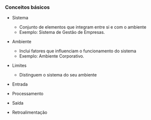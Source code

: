 ### Conceitos básicos

- Sistema
	- Conjunto de elementos que integram entre si e com o ambiente
	- Exemplo: Sistema de Gestão de Empresas.

- Ambiente
	- Inclui fatores que influenciam o funcionamento do sistema
	- Exemplo: Ambiente Corporativo.

- Limites
	- Distinguem o sistema do seu ambiente

- Entrada
- Processamento
- Saída
- Retroalimentação